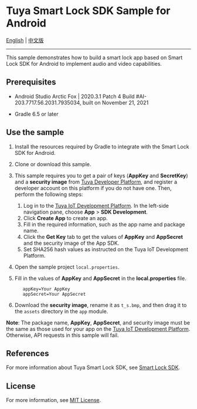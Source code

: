 
# Tuya Smart Lock SDK Sample for Android

[English](README.md) | [中文版](README_CN.md)

---

This sample demonstrates how to build a smart lock app based on Smart Lock SDK for Android to implement audio and video capabilities.

## Prerequisites

- Android Studio Arctic Fox | 2020.3.1 Patch 4
   Build #AI-203.7717.56.2031.7935034, built on November 21, 2021

- Gradle 6.5 or later

## Use the sample

1. Install the resources required by Gradle to integrate with the Smart Lock SDK for Android.

2. Clone or download this sample.

3. This sample requires you to get a pair of keys (**AppKey** and **SecretKey**) and a **security image** from [Tuya Developer Platform](https://developer.tuya.com/en/), and register a developer account on this platform if you do not have one. Then, perform the following steps:

   1. Log in to the [Tuya IoT Development Platform](https://iot.tuya.com/). In the left-side navigation pane, choose **App** > **SDK Development**.
   2. Click **Create App** to create an app.
   3. Fill in the required information, such as the app name and package name.
   4. Click the **Get Key** tab to get the values of **AppKey** and **AppSecret** and the security image of the App SDK.
   5. Set SHA256 hash values as instructed on the Tuya IoT Development Platform.

4. Open the sample project `local.properties`.

5. Fill in the values of **AppKey** and **AppSecret** in the **local.properties** file.

   ```
      appKey=Your AppKey
      appSecret=Your AppSecret
   ```

6. Download the **security image**, rename it as `t_s.bmp`, and then drag it to the `assets` directory in the `app` module.

**Note**: The package name, **AppKey**, **AppSecret**, and security image must be the same as those used for your app on the [Tuya IoT Development Platform](https://iot.tuya.com/). Otherwise, API requests in this sample will fail.

## References

For more information about Tuya Smart Lock SDK, see [Smart Lock SDK](https://developer.tuya.com/en/docs/app-development/smartlock?id=Ka6o1ib18780b).

## License

For more information, see [MIT License](LICENSE).